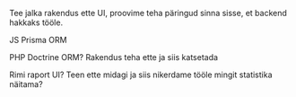 Tee jalka rakendus ette UI, proovime teha päringud sinna sisse, et backend hakkaks tööle.

JS Prisma ORM

PHP Doctrine ORM? Rakendus teha ette ja siis katsetada

Rimi raport UI? Teen ette midagi ja siis nikerdame tööle mingit statistika näitama?
